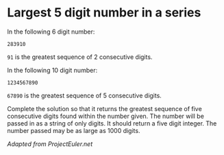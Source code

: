 # Largest 5 digit number in a series

In the following 6 digit number:

```
283910
```

`91` is the greatest sequence of 2 consecutive digits.

In the following 10 digit number:

```
1234567890
```

`67890` is the greatest sequence of 5 consecutive digits.

Complete the solution so that it returns the greatest sequence of five consecutive digits found within the number given.
The number will be passed in as a string of only digits. It should return a five digit integer. The number passed may be
as large as 1000 digits.

_Adapted from ProjectEuler.net_
